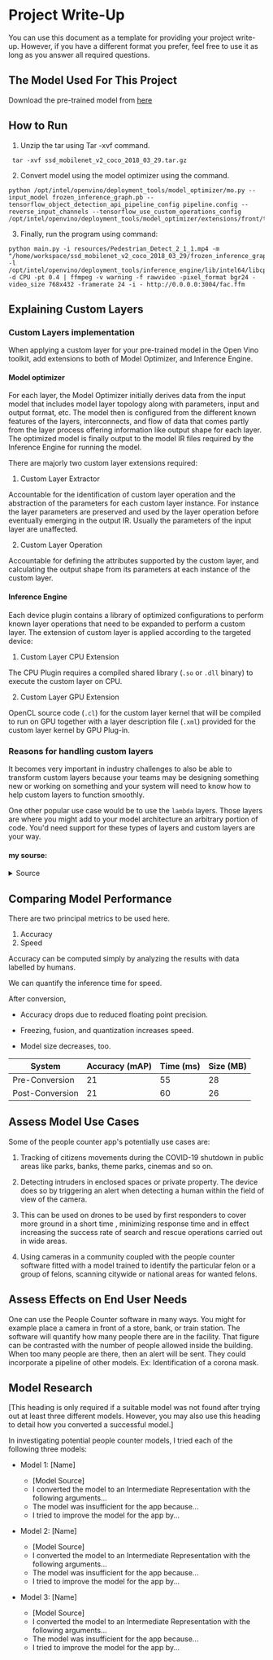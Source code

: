 # Project Write-Up

You can use this document as a template for providing your project write-up. However, if you
have a different format you prefer, feel free to use it as long as you answer all required
questions.

## The Model Used For This Project

Download the pre-trained model from [here](http://download.tensorflow.org/models/object_detection/ssd_mobilenet_v2_coco_2018_03_29.tar.gz)

## How to Run


1. Unzip the tar using Tar -xvf command. 
  
  ```
   tar -xvf ssd_mobilenet_v2_coco_2018_03_29.tar.gz
  ```

2. Convert model  using the model optimizer using the command.
  ```
  python /opt/intel/openvino/deployment_tools/model_optimizer/mo.py --input_model frozen_inference_graph.pb --tensorflow_object_detection_api_pipeline_config pipeline.config --reverse_input_channels --tensorflow_use_custom_operations_config /opt/intel/openvino/deployment_tools/model_optimizer/extensions/front/tf/ssd_v2_support.json
   ```

3. Finally, run the program using command:

  ```
 python main.py -i resources/Pedestrian_Detect_2_1_1.mp4 -m "/home/workspace/ssd_mobilenet_v2_coco_2018_03_29/frozen_inference_graph.xml" -l /opt/intel/openvino/deployment_tools/inference_engine/lib/intel64/libcpu_extension_sse4.so -d CPU -pt 0.4 | ffmpeg -v warning -f rawvideo -pixel_format bgr24 -video_size 768x432 -framerate 24 -i - http://0.0.0.0:3004/fac.ffm
  ```

## Explaining Custom Layers

### Custom Layers implementation

When applying a custom layer for your pre-trained model in the Open Vino toolkit, add extensions to both of Model Optimizer, and Inference Engine.

#### Model optimizer

For each layer, the Model Optimizer initially derives data from the input model that includes model layer topology along with parameters, input and output format, etc. The model then is configured from the different known features of the layers, interconnects, and flow of data that comes partly from the layer process offering information like output shape for each layer. The optimized model is finally output to the model IR files required by the Inference Engine for running the model.

There are majorly two custom layer extensions required:

1. Custom Layer Extractor

Accountable for the identification of custom layer operation and the abstraction of the parameters for each custom layer instance. For instance the layer parameters are preserved and used by the layer operation before eventually emerging in the output IR. Usually the parameters of the input layer are unaffected.

2. Custom Layer Operation

Accountable for defining the attributes supported by the custom layer, and calculating the output shape from its parameters at each instance of the custom layer. 

#### Inference Engine

Each device plugin contains a library of optimized configurations to perform known layer operations that need to be expanded to perform a custom layer. The extension of custom layer is applied according to the targeted device:

1. Custom Layer CPU Extension

The CPU Plugin requires a compiled shared library (`.so` or `.dll` binary) to execute the custom layer on CPU.

2. Custom Layer GPU Extension

OpenCL source code (`.cl`) for the custom layer kernel that will be compiled to run on GPU together with a layer description file (`.xml`) provided for the custom layer kernel by GPU Plug-in.

### Reasons for handling custom layers

It becomes very important in industry challenges to also be able to transform custom layers because your teams may be designing something new or working on something and your system will need to know how to help custom layers to function smoothly.

One other popular use case would be to use the `lambda` layers.  Those layers are where you might add to your model architecture an arbitrary portion of code. You'd need support for these types of layers and custom layers are your way.

#### my sourse:

<details>
  <summary>Source</summary>
  https://docs.openvinotoolkit.org/
</details>

## Comparing Model Performance

There are two principal metrics to be used here.

1. Accuracy
2. Speed

Accuracy can be computed simply by analyzing the results with data labelled by humans. 

We can quantify the inference time for speed. 

After conversion, 

- Accuracy drops due to reduced floating point precision. 

- Freezing, fusion, and quantization increases speed. 

- Model size decreases, too.

|System |Accuracy (mAP)  |Time (ms)  |Size (MB)  |
|---|---|---|---|
|Pre-Conversion   |21   |55   |28   |
|Post-Conversion   |21   |60   |26   |

## Assess Model Use Cases

Some of the people counter app's potentially use cases are: 

1. Tracking of citizens movements during the COVID-19 shutdown in public areas like parks, banks, theme parks, cinemas and so on. 

2. Detecting intruders in enclosed spaces or private property. The device does so by triggering an alert when detecting a human within the field of view of the camera. 

3. This can be used on drones to be used by first responders to cover more ground in a short time , minimizing response time and in effect increasing the success rate of search and rescue operations carried out in wide areas.

4. Using cameras in a community coupled with the people counter software fitted with a model trained to identify the particular felon or a group of felons, scanning citywide or national areas for wanted felons.

## Assess Effects on End User Needs

One can use the People Counter software in many ways. You might for example place a camera in front of a store, bank, or train station. The software will quantify how many people there are in the facility. That figure can be contrasted with the number of people allowed inside the building. When too many people are there, then an alert will be sent. They could incorporate a pipeline of other models. Ex: Identification of a corona mask.

## Model Research

[This heading is only required if a suitable model was not found after trying out at least three
different models. However, you may also use this heading to detail how you converted 
a successful model.]

In investigating potential people counter models, I tried each of the following three models:

- Model 1: [Name]
  - [Model Source]
  - I converted the model to an Intermediate Representation with the following arguments...
  - The model was insufficient for the app because...
  - I tried to improve the model for the app by...
  
- Model 2: [Name]
  - [Model Source]
  - I converted the model to an Intermediate Representation with the following arguments...
  - The model was insufficient for the app because...
  - I tried to improve the model for the app by...

- Model 3: [Name]
  - [Model Source]
  - I converted the model to an Intermediate Representation with the following arguments...
  - The model was insufficient for the app because...
  - I tried to improve the model for the app by...
